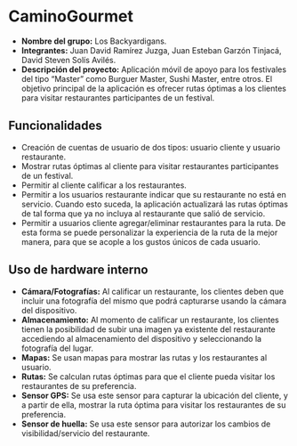 # CaminoGourmet
- <strong>Nombre del grupo:</strong> Los Backyardigans.
- <strong>Integrantes:</strong> Juan David Ramírez Juzga, Juan Esteban Garzón Tinjacá, David Steven Solís Avilés.
- <strong>Descripción del proyecto:</strong> Aplicación móvil de apoyo para los festivales del tipo “Master” como Burguer Master, Sushi Master, entre otros.  El objetivo principal de la aplicación es ofrecer rutas óptimas a los clientes para visitar restaurantes participantes de un festival.

## Funcionalidades

- Creación de cuentas de usuario de dos tipos: usuario cliente y usuario restaurante.
- Mostrar rutas óptimas al cliente para visitar restaurantes participantes de un festival.
- Permitir al cliente calificar a los restaurantes.
- Permitir a los usuarios restaurante indicar que su restaurante no está en servicio. Cuando esto suceda, la aplicación actualizará las rutas óptimas de tal forma que ya no incluya al restaurante que salió de servicio.
- Permitir a usuarios cliente agregar/eliminar restaurantes para la ruta. De esta forma se puede personalizar la experiencia de la ruta de la mejor manera, para que se acople a los gustos únicos de cada usuario. 

## Uso de hardware interno

- <strong>Cámara/Fotografías:</strong> Al calificar un restaurante, los clientes deben que incluir una fotografía del mismo que podrá capturarse usando la cámara del dispositivo. 
- <strong>Almacenamiento:</strong> Al momento de calificar un restaurante, los clientes tienen la posibilidad de subir una imagen ya existente del restaurante accediendo al almacenamiento del dispositivo y seleccionando la fotografía del lugar. 
- <strong>Mapas:</strong> Se usan mapas para mostrar las rutas y los restaurantes al usuario. 
- <strong>Rutas:</strong> Se calculan rutas óptimas para que el cliente pueda visitar los restaurantes de su preferencia. 
- <strong>Sensor GPS:</strong> Se usa este sensor para capturar la ubicación del cliente, y a partir de ella, mostrar la ruta óptima para visitar los restaurantes de su preferencia. 
- <strong>Sensor de huella:</strong> Se usa este sensor para autorizar los cambios de visibilidad/servicio del restaurante. 
